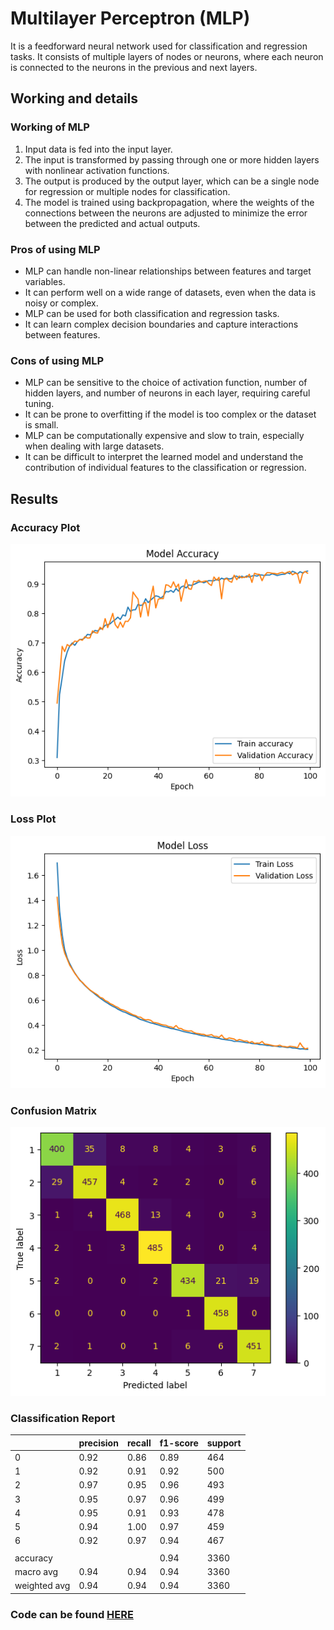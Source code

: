 # Multilayer Perceptron <b>(MLP)</b>

It is a feedforward neural network used for classification and regression tasks. It consists of multiple layers of nodes or neurons, where each neuron is connected to the neurons in the previous and next layers.

## Working and details

### Working of MLP

1. Input data is fed into the input layer.
1. The input is transformed by passing through one or more hidden layers with nonlinear activation functions.
1. The output is produced by the output layer, which can be a single node for regression or multiple nodes for classification.
1. The model is trained using backpropagation, where the weights of the connections between the neurons are adjusted to minimize the error between the predicted and actual outputs.

### Pros of using MLP

- MLP can handle non-linear relationships between features and target variables.
- It can perform well on a wide range of datasets, even when the data is noisy or complex.
- MLP can be used for both classification and regression tasks.
- It can learn complex decision boundaries and capture interactions between features.

### Cons of using MLP

- MLP can be sensitive to the choice of activation function, number of hidden layers, and number of neurons in each layer, requiring careful tuning.
- It can be prone to overfitting if the model is too complex or the dataset is small.
- MLP can be computationally expensive and slow to train, especially when dealing with large datasets.
- It can be difficult to interpret the learned model and understand the contribution of individual features to the classification or regression.

## Results

### Accuracy Plot

![](./Accuracy.png)

### Loss Plot

![](./Loss.png)

### Confusion Matrix

![](./Confusion%20Matrix.png)

### Classification Report

|              | precision | recall | f1-score | support |
| ------------ | --------- | ------ | -------- | ------- |
| 0            | 0.92      | 0.86   | 0.89     | 464     |
| 1            | 0.92      | 0.91   | 0.92     | 500     |
| 2            | 0.97      | 0.95   | 0.96     | 493     |
| 3            | 0.95      | 0.97   | 0.96     | 499     |
| 4            | 0.95      | 0.91   | 0.93     | 478     |
| 5            | 0.94      | 1.00   | 0.97     | 459     |
| 6            | 0.92      | 0.97   | 0.94     | 467     |
|              |           |        |          |         |
| accuracy     |           |        | 0.94     | 3360    |
| macro avg    | 0.94      | 0.94   | 0.94     | 3360    |
| weighted avg | 0.94      | 0.94   | 0.94     | 3360    |

### Code can be found [HERE](/main_1%20-%20MLP.ipynb)
